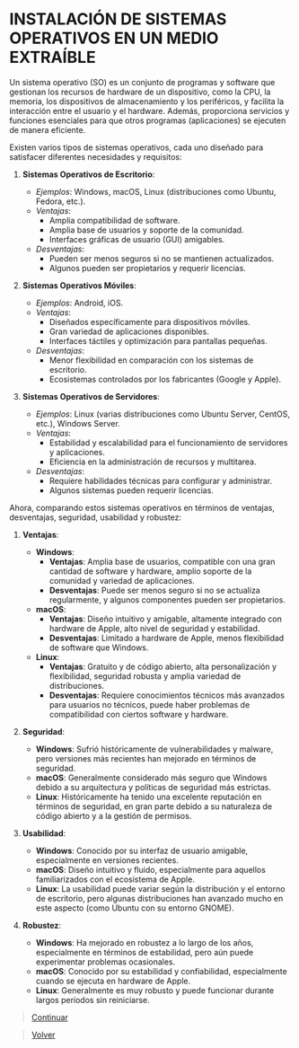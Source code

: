 # INSTALACIÓN DE SISTEMAS OPERATIVOS EN UN MEDIO EXTRAÍBLE

Un sistema operativo (SO) es un conjunto de programas y software que gestionan los recursos de hardware de un dispositivo, como la CPU, la memoria, los dispositivos de almacenamiento y los periféricos, y facilita la interacción entre el usuario y el hardware. Además, proporciona servicios y funciones esenciales para que otros programas (aplicaciones) se ejecuten de manera eficiente.

Existen varios tipos de sistemas operativos, cada uno diseñado para satisfacer diferentes necesidades y requisitos:

1. **Sistemas Operativos de Escritorio**:
   - *Ejemplos*: Windows, macOS, Linux (distribuciones como Ubuntu, Fedora, etc.).
   - *Ventajas*:
     - Amplia compatibilidad de software.
     - Amplia base de usuarios y soporte de la comunidad.
     - Interfaces gráficas de usuario (GUI) amigables.
   - *Desventajas*:
     - Pueden ser menos seguros si no se mantienen actualizados.
     - Algunos pueden ser propietarios y requerir licencias.
   
2. **Sistemas Operativos Móviles**:
   - *Ejemplos*: Android, iOS.
   - *Ventajas*:
     - Diseñados específicamente para dispositivos móviles.
     - Gran variedad de aplicaciones disponibles.
     - Interfaces táctiles y optimización para pantallas pequeñas.
   - *Desventajas*:
     - Menor flexibilidad en comparación con los sistemas de escritorio.
     - Ecosistemas controlados por los fabricantes (Google y Apple).

3. **Sistemas Operativos de Servidores**:
   - *Ejemplos*: Linux (varias distribuciones como Ubuntu Server, CentOS, etc.), Windows Server.
   - *Ventajas*:
     - Estabilidad y escalabilidad para el funcionamiento de servidores y aplicaciones.
     - Eficiencia en la administración de recursos y multitarea.
   - *Desventajas*:
     - Requiere habilidades técnicas para configurar y administrar.
     - Algunos sistemas pueden requerir licencias.

Ahora, comparando estos sistemas operativos en términos de ventajas, desventajas, seguridad, usabilidad y robustez:

1. **Ventajas**:
   - **Windows**:
     - **Ventajas**: Amplia base de usuarios, compatible con una gran cantidad de software y hardware, amplio soporte de la comunidad y variedad de aplicaciones.
     - **Desventajas**: Puede ser menos seguro si no se actualiza regularmente, y algunos componentes pueden ser propietarios.
   - **macOS**:
     - **Ventajas**: Diseño intuitivo y amigable, altamente integrado con hardware de Apple, alto nivel de seguridad y estabilidad.
     - **Desventajas**: Limitado a hardware de Apple, menos flexibilidad de software que Windows.
   - **Linux**:
     - **Ventajas**: Gratuito y de código abierto, alta personalización y flexibilidad, seguridad robusta y amplia variedad de distribuciones.
     - **Desventajas**: Requiere conocimientos técnicos más avanzados para usuarios no técnicos, puede haber problemas de compatibilidad con ciertos software y hardware.

2. **Seguridad**:
   - **Windows**: Sufrió históricamente de vulnerabilidades y malware, pero versiones más recientes han mejorado en términos de seguridad.
   - **macOS**: Generalmente considerado más seguro que Windows debido a su arquitectura y políticas de seguridad más estrictas.
   - **Linux**: Históricamente ha tenido una excelente reputación en términos de seguridad, en gran parte debido a su naturaleza de código abierto y a la gestión de permisos.

3. **Usabilidad**:
   - **Windows**: Conocido por su interfaz de usuario amigable, especialmente en versiones recientes.
   - **macOS**: Diseño intuitivo y fluido, especialmente para aquellos familiarizados con el ecosistema de Apple.
   - **Linux**: La usabilidad puede variar según la distribución y el entorno de escritorio, pero algunas distribuciones han avanzado mucho en este aspecto (como Ubuntu con su entorno GNOME).

4. **Robustez**:
   - **Windows**: Ha mejorado en robustez a lo largo de los años, especialmente en términos de estabilidad, pero aún puede experimentar problemas ocasionales.
   - **macOS**: Conocido por su estabilidad y confiabilidad, especialmente cuando se ejecuta en hardware de Apple.
   - **Linux**: Generalmente es muy robusto y puede funcionar durante largos períodos sin reiniciarse.


> [Continuar](Tarea3-3.md)

> [Volver](Tarea3-1.md)
